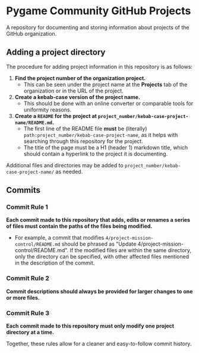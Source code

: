 # Pygame Community GitHub Projects

A repository for documenting and storing information about projects of the GitHub organization.

## Adding a project directory
The procedure for adding project information in this repository is as follows:

1. **Find the project number of the organization project.**
    - This can be seen under the project name at the **Projects** tab of the organization or in the URL of the project.
2. **Create a kebab-case version of the project name.**
    - This should be done with an online converter or comparable tools for uniformity reasons.
3. **Create a `README` for the project at `project_number/kebab-case-project-name/README.md`.**
    - The first line of the README file **must** be (literally) `path:project_number/kebab-case-project-name`, as it helps with searching through this repository for the project.
    - The title of the page must be a H1 (header 1) markdown title, which should contain a hyperlink to the project it is documenting.

Additional files and directories may be added to `project_number/kebab-case-project-name/` as needed.

## Commits

### Commit Rule 1
**Each commit made to this repository that adds, edits or renames a series of files must contain the paths of the files being modified.**
- For example, a commit that modifies `4/project-mission-control/README.md` should be phrased as "Update 4/project-mission-control/README.md". If the modified files are within the same directory, only the directory can be specified, with other affected files mentioned in the description of the commit.

### Commit Rule 2
**Commit descriptions should always be provided for larger changes to one or more files.**

### Commit Rule 3
**Each commit made to this repository must only modify one project directory at a time.**

Together, these rules allow for a cleaner and easy-to-follow commit history.
